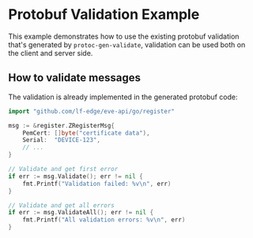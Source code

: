 # Protobuf Validation Example

This example demonstrates how to use the existing protobuf validation that's
generated by `protoc-gen-validate`, validation can be used both on the client
and server side.

## How to validate messages

The validation is already implemented in the generated protobuf code:

```go
import "github.com/lf-edge/eve-api/go/register"

msg := &register.ZRegisterMsg{
    PemCert: []byte("certificate data"),
    Serial:  "DEVICE-123",
    // ...
}

// Validate and get first error
if err := msg.Validate(); err != nil {
    fmt.Printf("Validation failed: %v\n", err)
}

// Validate and get all errors
if err := msg.ValidateAll(); err != nil {
    fmt.Printf("All validation errors: %v\n", err)
}
```
